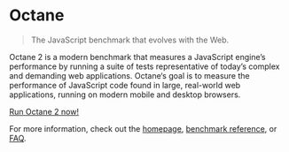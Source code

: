 # Octane

> The JavaScript benchmark that evolves with the Web.

Octane 2 is a modern benchmark that measures a JavaScript engine’s performance by running a suite of tests representative of today’s complex and demanding web applications. Octane‘s goal is to measure the performance of JavaScript code found in large, real-world web applications, running on modern mobile and desktop browsers.

[Run Octane 2 now!](http://chromium.github.io/octane/)

For more information, check out the [homepage](https://developers.google.com/octane/), [benchmark reference](https://developers.google.com/octane/benchmark), or [FAQ](https://developers.google.com/octane/faq).

